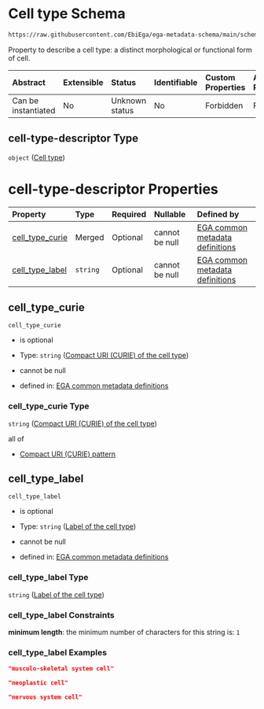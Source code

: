 # Cell type Schema

```txt
https://raw.githubusercontent.com/EbiEga/ega-metadata-schema/main/schemas/EGA.common-definitions.json#/definitions/cell-type-descriptor
```

Property to describe a cell type: a distinct morphological or functional form of cell.

| Abstract            | Extensible | Status         | Identifiable | Custom Properties | Additional Properties | Access Restrictions | Defined In                                                                                           |
| :------------------ | :--------- | :------------- | :----------- | :---------------- | :-------------------- | :------------------ | :--------------------------------------------------------------------------------------------------- |
| Can be instantiated | No         | Unknown status | No           | Forbidden         | Forbidden             | none                | [EGA.common-definitions.json\*](../../../schemas/EGA.common-definitions.json "open original schema") |

## cell-type-descriptor Type

`object` ([Cell type](ega-12-definitions-cell-type.md))

# cell-type-descriptor Properties

| Property                              | Type     | Required | Nullable       | Defined by                                                                                                                                                                                                                                                                            |
| :------------------------------------ | :------- | :------- | :------------- | :------------------------------------------------------------------------------------------------------------------------------------------------------------------------------------------------------------------------------------------------------------------------------------ |
| [cell\_type\_curie](#cell_type_curie) | Merged   | Optional | cannot be null | [EGA common metadata definitions](ega-12-definitions-cell-type-properties-compact-uri-curie-of-the-cell-type.md "https://raw.githubusercontent.com/EbiEga/ega-metadata-schema/main/schemas/EGA.common-definitions.json#/definitions/cell-type-descriptor/properties/cell_type_curie") |
| [cell\_type\_label](#cell_type_label) | `string` | Optional | cannot be null | [EGA common metadata definitions](ega-12-definitions-cell-type-properties-label-of-the-cell-type.md "https://raw.githubusercontent.com/EbiEga/ega-metadata-schema/main/schemas/EGA.common-definitions.json#/definitions/cell-type-descriptor/properties/cell_type_label")             |

## cell\_type\_curie



`cell_type_curie`

*   is optional

*   Type: `string` ([Compact URI (CURIE) of the cell type](ega-12-definitions-cell-type-properties-compact-uri-curie-of-the-cell-type.md))

*   cannot be null

*   defined in: [EGA common metadata definitions](ega-12-definitions-cell-type-properties-compact-uri-curie-of-the-cell-type.md "https://raw.githubusercontent.com/EbiEga/ega-metadata-schema/main/schemas/EGA.common-definitions.json#/definitions/cell-type-descriptor/properties/cell_type_curie")

### cell\_type\_curie Type

`string` ([Compact URI (CURIE) of the cell type](ega-12-definitions-cell-type-properties-compact-uri-curie-of-the-cell-type.md))

all of

*   [Compact URI (CURIE) pattern](ega-12-definitions-compact-uri-curie-pattern.md "check type definition")

## cell\_type\_label



`cell_type_label`

*   is optional

*   Type: `string` ([Label of the cell type](ega-12-definitions-cell-type-properties-label-of-the-cell-type.md))

*   cannot be null

*   defined in: [EGA common metadata definitions](ega-12-definitions-cell-type-properties-label-of-the-cell-type.md "https://raw.githubusercontent.com/EbiEga/ega-metadata-schema/main/schemas/EGA.common-definitions.json#/definitions/cell-type-descriptor/properties/cell_type_label")

### cell\_type\_label Type

`string` ([Label of the cell type](ega-12-definitions-cell-type-properties-label-of-the-cell-type.md))

### cell\_type\_label Constraints

**minimum length**: the minimum number of characters for this string is: `1`

### cell\_type\_label Examples

```json
"musculo-skeletal system cell"
```

```json
"neoplastic cell"
```

```json
"nervous system cell"
```

